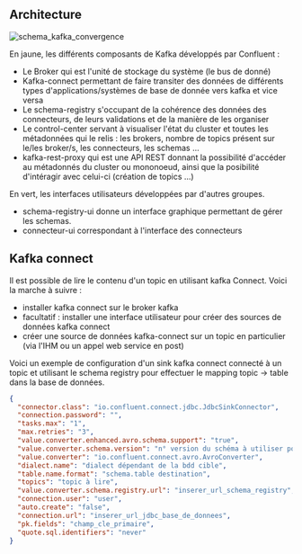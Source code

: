 ## Architecture
![schema_kafka_convergence](https://github.com/abes-esr/bacon-kafka-docker/assets/37241021/82917349-99a6-4284-aed0-11447d6b9a97) 

En jaune, les différents composants de Kafka développés par Confluent :
- Le Broker qui est l'unité de stockage du système (le bus de donné)
- Kafka-connect permettant de faire transiter des données de différents types d'applications/systèmes de base de donnée vers kafka et vice versa
- Le schema-registry s'occupant de la cohérence des données des connecteurs, de leurs validations et de la manière de les organiser
- Le control-center servant à visualiser l'état du cluster et toutes les métadonnées qui le relis : les brokers, nombre de topics présent sur le/les broker/s, les connecteurs, les schemas ...
- kafka-rest-proxy qui est une API REST donnant la possibilité d'accéder au métadonnés du cluster ou mononoeud, ainsi que la posibilité d'intéragir avec celui-ci (création de topics ...)

En vert, les interfaces utilisateurs développées par d'autres groupes.
- schema-registry-ui donne un interface graphique permettant de gérer les schemas.
- connecteur-ui correspondant à l'interface des connecteurs

## Kafka connect
Il est possible de lire le contenu d'un topic en utilisant kafka Connect. Voici la marche à suivre :
- installer kafka connect sur le broker kafka
- facultatif : installer une interface utilisateur pour créer des sources de données kafka connect
- créer une source de données kafka-connect sur un topic en particulier (via l'IHM ou un appel web service en post)

Voici un exemple de configuration d'un sink kafka connect connecté à un topic et utilisant le schema registry pour effectuer le mapping topic -> table dans la base de données.
```json
{
  "connector.class": "io.confluent.connect.jdbc.JdbcSinkConnector",
  "connection.password": "",
  "tasks.max": "1",
  "max.retries": "3",
  "value.converter.enhanced.avro.schema.support": "true",
  "value.converter.schema.version": "n° version du schéma à utiliser pour ce topic",
  "value.converter": "io.confluent.connect.avro.AvroConverter",
  "dialect.name": "dialect dépendant de la bdd cible",
  "table.name.format": "schema.table destination",
  "topics": "topic à lire",
  "value.converter.schema.registry.url": "inserer_url_schema_registry",
  "connection.user": "user",
  "auto.create": "false",
  "connection.url": "inserer_url_jdbc_base_de_donnees",
  "pk.fields": "champ_cle_primaire",
  "quote.sql.identifiers": "never"
}
```
